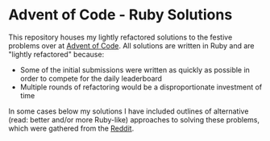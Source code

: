 # Advent of Code - Ruby Solutions

This repository houses my lightly refactored solutions to the festive problems over at [Advent of Code](http://adventofcode.com/). All solutions are written in Ruby and are "lightly refactored" because:

- Some of the initial submissions were written as quickly as possible in order to compete for the daily leaderboard
- Multiple rounds of refactoring would be a disproportionate investment of time

In some cases below my solutions I have included outlines of alternative (read: better and/or more Ruby-like) approaches to solving these problems, which were gathered from the [Reddit](https://www.reddit.com/r/adventofcode/).